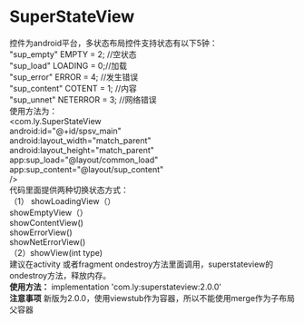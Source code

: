 # SuperStateView
控件为android平台，多状态布局控件支持状态有以下5钟：  
"sup_empty"  EMPTY = 2; //空状态   
"sup_load"    LOADING = 0;//加载  
"sup_error"   ERROR = 4; //发生错误  
"sup_content"   COTENT = 1; //内容  
"sup_unnet"     NETERROR = 3; //网络错误  
使用方法为：  
    <com.ly.SuperStateView  
        android:id="@+id/spsv_main"  
        android:layout_width="match_parent"  
        android:layout_height="match_parent"  
        app:sup_load="@layout/common_load"  
        app:sup_content="@layout/sup_content"  
       />  
代码里面提供两种切换状态方式：  
 （1） showLoadingView（）  
      showEmptyView（）  
      showContentView()  
      showErrorView()  
      showNetErrorView()  
 （2）showView(int type)  
 建议在activity 或者fragment ondestroy方法里面调用，superstateview的ondestroy方法，释放内存。  
 **使用方法：**
 implementation 'com.ly:superstateview:2.0.0'  
**注意事项**
  新版为2.0.0，使用viewstub作为容器，所以不能使用merge作为子布局父容器
          
 
 
 
